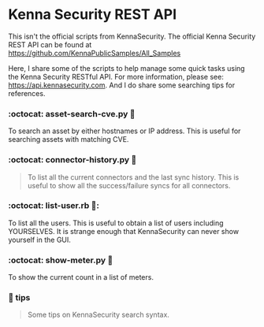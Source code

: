 # Kenna Security REST API

This isn't the official scripts from KennaSecurity. The official Kenna Security REST API can be found at https://github.com/KennaPublicSamples/All_Samples

Here, I share some of the scripts to help manage some quick tasks using the Kenna Security RESTful API. For more information, please see: https://api.kennasecurity.com. And I do share some searching tips for references.

### :octocat: asset-search-cve.py :snake:
To search an asset by either hostnames or IP address. This is useful for searching assets with matching CVE. 

### :octocat: connector-history.py :snake:
> To list all the current connectors and the last sync history. This is useful to show all the success/failure syncs for all connectors.

### :octocat: list-user.rb :gem::
To list all the users. This is useful to obtain a list of users including YOURSELVES. It is strange enough that KennaSecurity can never show yourself in the GUI.

### :octocat: show-meter.py :snake:
To show the current count in a list of meters.

### :open_file_folder: tips
> Some tips on KennaSecurity search syntax.


